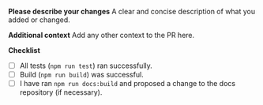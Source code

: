 **Please describe your changes**
A clear and concise description of what you added or changed.

**Additional context**
Add any other context to the PR here.

**Checklist**
- [ ] All tests (`npm run test`) ran successfully.
- [ ] Build (`npm run build`) was successful.
- [ ] I have ran `npm run docs:build` and proposed a change to the docs repository (if necessary).
